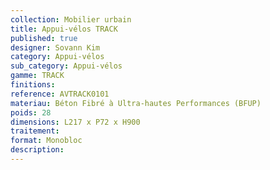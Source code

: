 ```yaml
---
collection: Mobilier urbain
title: Appui-vélos TRACK 
published: true
designer: Sovann Kim
category: Appui-vélos 
sub_category: Appui-vélos 
gamme: TRACK 
finitions: 
reference: AVTRACK0101
materiau: Béton Fibré à Ultra-hautes Performances (BFUP)
poids: 28
dimensions: L217 x P72 x H900 
traitement: 
format: Monobloc
description: 
---
```

